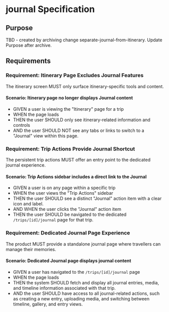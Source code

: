 # journal Specification

## Purpose
TBD - created by archiving change separate-journal-from-itinerary. Update Purpose after archive.
## Requirements
### Requirement: Itinerary Page Excludes Journal Features
The itinerary screen MUST only surface itinerary-specific tools and content.

#### Scenario: Itinerary page no longer displays Journal content
- GIVEN a user is viewing the "Itinerary" page for a trip
- WHEN the page loads
- THEN the user SHOULD only see itinerary-related information and controls
- AND the user SHOULD NOT see any tabs or links to switch to a "Journal" view within this page.

### Requirement: Trip Actions Provide Journal Shortcut
The persistent trip actions MUST offer an entry point to the dedicated journal experience.

#### Scenario: Trip Actions sidebar includes a direct link to the Journal
- GIVEN a user is on any page within a specific trip
- WHEN the user views the "Trip Actions" sidebar
- THEN the user SHOULD see a distinct "Journal" action item with a clear icon and label.
- AND WHEN the user clicks the "Journal" action item
- THEN the user SHOULD be navigated to the dedicated `/trips/[id]/journal` page for that trip.

### Requirement: Dedicated Journal Page Experience
The product MUST provide a standalone journal page where travellers can manage their memories.

#### Scenario: Dedicated Journal page displays journal content
- GIVEN a user has navigated to the `/trips/[id]/journal` page
- WHEN the page loads
- THEN the system SHOULD fetch and display all journal entries, media, and timeline information associated with that trip.
- AND the user SHOULD have access to all journal-related actions, such as creating a new entry, uploading media, and switching between timeline, gallery, and entry views.

